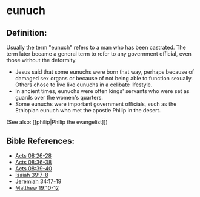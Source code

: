 # eunuch #

## Definition: ##

Usually the term "eunuch" refers to a man who has been castrated. The term later became a general term to refer to any government official, even those without the deformity.

* Jesus said that some eunuchs were born that way, perhaps because of damaged sex organs or because of not being able to function sexually. Others chose to live like eunuchs in a celibate lifestyle.
* In ancient times, eunuchs were often kings' servants who were set as guards over the women's quarters.
* Some eunuchs were important government officials, such as the Ethiopian eunuch who met the apostle Philip in the desert.

(See also: [[philip|Philip the evangelist]])

## Bible References: ##

* [Acts 08:26-28](https://door43.org/en/bible/notes/act/08/26)
* [Acts 08:36-38](https://door43.org/en/bible/notes/act/08/36)
* [Acts 08:39-40](https://door43.org/en/bible/notes/act/08/39)
* [Isaiah 39:7-8](https://door43.org/en/bible/notes/isa/39/07)
* [Jeremiah 34:17-19](https://door43.org/en/bible/notes/jer/34/17)
* [Matthew 19:10-12](https://door43.org/en/bible/notes/mat/19/10)

